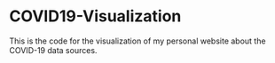 # COVID19-Visualization
This is the code for the visualization of my personal website about the COVID-19 data sources.
